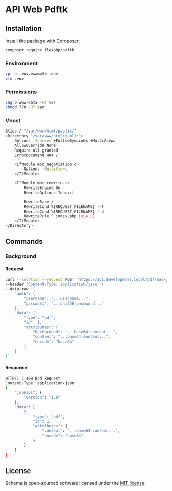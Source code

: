 # API Web Pdftk

## Installation

Install the package with Composer:

```bash
composer require flexphp/pdftk
```

### Environment

```bash
cp -p .env.example .env
vim .env
```

### Permissions

```bash
chgrp www-data -Rf var
chmod 770 -Rf var
```

### Vhost

```bash
Alias / "/var/www/html/public/"
<Directory "/var/www/html/public">
    Options -Indexes +FollowSymLinks +MultiViews
    AllowOverride None
    Require all granted
    ErrorDocument 404 /

    <IfModule mod_negotiation.c>
        Options -MultiViews
    </IfModule>

    <IfModule mod_rewrite.c>
        RewriteEngine On
        RewriteOptions Inherit

        RewriteBase /
        RewriteCond %{REQUEST_FILENAME} !-f
        RewriteCond %{REQUEST_FILENAME} !-d
        RewriteRule ^ index.php [QSA,L]
    </IfModule>
</Directory>
```

## Commands

### Background

#### Request

```bash
curl --location --request POST 'https://api.development.local/pdf/background' \
--header 'Content-Type: application/json' \
--data-raw '{
    "auth": {
        "username": "...username...",
        "password": "...sha256-password..."
    },
    "data": {
        "type": "pdf",
        "id": 1,
        "attributes": {
            "background": "...base64-content...",
            "content": "...base64-content...",
            "encode": "base64"
        }
    }
}'
```

#### Response

```bash
HTTP/1.1 400 Bad Request
Content-Type: application/json
{
    "jsonapi": {
        "version": "1.0"
    },
    "data": [
        {
            "type": "pdf",
            "id": 1,
            "attributes": {
                "content": "...base64-content...",
                "encode": "base64"
            }
        }
    ]
}
```

## License

Schema is open-sourced software licensed under the [MIT license](https://opensource.org/licenses/MIT).
